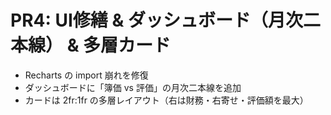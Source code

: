 # PR4: UI修繕 & ダッシュボード（月次二本線） & 多層カード

- Recharts の import 崩れを修復
- ダッシュボードに「簿価 vs 評価」の月次二本線を追加
- カードは 2fr:1fr の多層レイアウト（右は財務・右寄せ・評価額を最大）
